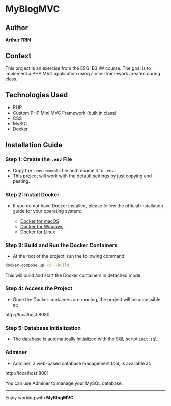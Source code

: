 # MyBlogMVC

## Author
**Arthur FRIN**

## Context
This project is an exercise from the ESGI B3 IW course. The goal is to implement a PHP MVC application using a mini-framework created during class.

## Technologies Used
- PHP
- Custom PHP Mini MVC Framework (built in class)
- CSS
- MySQL
- Docker

## Installation Guide

### Step 1: Create the `.env` File
- Copy the `.env.example` file and rename it to `.env`.
- This project will work with the default settings by just copying and pasting.

### Step 2: Install Docker
- If you do not have Docker installed, please follow the official installation guide for your operating system:

  - [Docker for macOS](https://docs.docker.com/desktop/install/mac-install/)
  - [Docker for Windows](https://docs.docker.com/desktop/install/windows-install/)
  - [Docker for Linux](https://docs.docker.com/desktop/install/linux-install/)


### Step 3: Build and Run the Docker Containers
- At the root of the project, run the following command:

```bash
docker-compose up -d --build
```

This will build and start the Docker containers in detached mode.

### Step 4: Access the Project
- Once the Docker containers are running, the project will be accessible at:

http://localhost:8080

### Step 5: Database Initialization
- The database is automatically initialized with the SQL script `init.sql`.

### Adminer
- Adminer, a web-based database management tool, is available at:

http://localhost:8081

You can use Adminer to manage your MySQL database.

---

Enjoy working with **MyBlogMVC**
